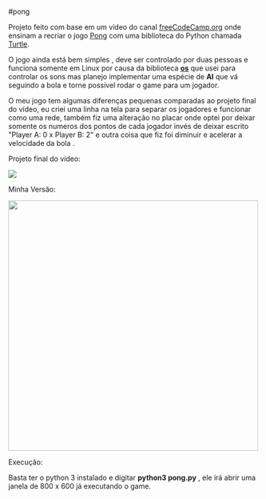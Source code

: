 #pong

Projeto feito com base em um vídeo do canal  [freeCodeCamp.org](https://www.youtube.com/watch?v=C6jJg9Zan7w "freeCodeCamp.org") onde ensinam a recriar o jogo [Pong](https://pt.wikipedia.org/wiki/Pong "Pong")   com uma biblioteca do Python chamada [Turtle](https://realpython.com/beginners-guide-python-turtle/ "Turtle").

O jogo ainda está bem simples , deve ser controlado por duas pessoas e funciona somente em Linux por causa da biblioteca **[os](https://linuxconfig.org/python-os-module "os")** que usei para controlar os sons  mas planejo implementar uma espécie de **AI** que vá seguindo a bola e torne possível rodar o game para um jogador.

O meu jogo tem algumas diferenças pequenas comparadas ao projeto final do vídeo, eu criei uma linha na tela para separar os jogadores e funcionar como uma rede, também fiz uma alteração no placar onde optei por deixar somente os numeros dos pontos de cada jogador invés de deixar escrito "Player A: 0 x Player B: 2" e outra coisa que fiz foi diminuir e acelerar a velocidade da bola .


Projeto final do vídeo:

![](https://i.imgur.com/gV2sPLD.png)

Minha Versão:

<img src="https://i.imgur.com/aujDZJq.png" width="500">

Execução:

Basta ter o python 3 instalado e digitar **python3 pong.py** , ele irá abrir uma janela de 800 x 600 já executando o game.
